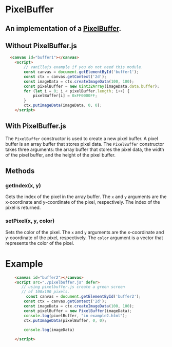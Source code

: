 # PixelBuffer
## An implementation of a [PixelBuffer](https://github.com/okpalan/pixelbuffer.js).

## Without PixelBuffer.js
```html
  <canvas id="buffer1"></canvas>
    <script>
        // vanillajs example if you do not need this module.
        const canvas = document.getElementById('buffer1');
        const ctx = canvas.getContext('2d');
        const imageData = ctx.createImageData(100, 100);
        const pixelBuffer = new Uint32Array(imageData.data.buffer);
        for (let i = 0; i < pixelBuffer.length; i++) {
            pixelBuffer[i] = 0xFF0000FF;
        }
        ctx.putImageData(imageData, 0, 0);
    </script>
```
## With PixelBuffer.js
The `PixelBuffer` constructor is used to create a new pixel buffer. A pixel buffer is an array buffer that stores pixel data. The `PixelBuffer` constructor takes three arguments: the array buffer that stores the pixel data, the width of the pixel buffer, and the height of the pixel buffer.

## Methods

### getIndex(x, y)
Gets the index of the pixel in the array buffer. The `x` and `y` arguments are the x-coordinate and y-coordinate of the pixel, respectively. The index of the pixel is returned.

### setPixel(x, y, color)
Sets the color of the pixel. The `x` and `y` arguments are the x-coordinate and y-coordinate of the pixel, respectively. The `color` argument is a vector that represents the color of the pixel.

# Example
```html
    <canvas id="buffer2"></canvas>
    <script src="./pixelbuffer.js" defer>
       // using pixelbuffer.js create a green screen
       // of 100x100 pixels.
         const canvas = document.getElementById('buffer2');
        const ctx = canvas.getContext('2d');
        const imageData = ctx.createImageData(100, 100);
        const pixelBuffer = new PixelBuffer(imageData);
        console.log(pixelBuffer, "in example2.html");
        ctx.putImageData(pixelBuffer, 0, 0);
        
        console.log(imageData)

    </script>
```